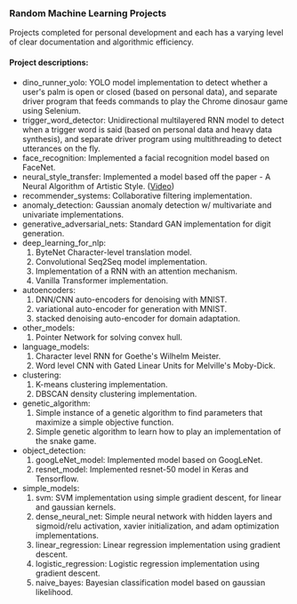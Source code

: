 ### Random Machine Learning Projects

Projects completed for personal development and each has a varying level of clear documentation and algorithmic efficiency.

#### Project descriptions: 
- dino_runner_yolo: YOLO model implementation to detect whether a user's palm is open or closed (based on personal data), and separate driver program that feeds commands to play the Chrome dinosaur game using Selenium.
- trigger_word_detector: Unidirectional multilayered RNN model to detect when a trigger word is said (based on personal data and heavy data synthesis), and separate driver program using multithreading to detect utterances on the fly.
- face_recognition: Implemented a facial recognition model based on FaceNet.
- neural_style_transfer: Implemented a model based off the paper - A Neural Algorithm of Artistic Style. ([Video](https://www.linkedin.com/posts/nathaniel-andre_computervision-deeplearning-activity-6484430196412944384-Zjj3))
- recommender_systems: Collaborative filtering implementation.
- anomaly_detection: Gaussian anomaly detection w/ multivariate and univariate implementations.
- generative_adversarial_nets: Standard GAN implementation for digit generation.
- deep_learning_for_nlp:
  1. ByteNet Character-level translation model.
  2. Convolutional Seq2Seq model implementation.
  3. Implementation of a RNN with an attention mechanism.
  4. Vanilla Transformer implementation.
- autoencoders: 
  1. DNN/CNN auto-encoders for denoising with MNIST.
  2. variational auto-encoder for generation with MNIST.
  3. stacked denoising auto-encoder for domain adaptation.
- other_models:
  1. Pointer Network for solving convex hull.
- language_models: 
  1. Character level RNN for Goethe's Wilhelm Meister.
  2. Word level CNN with Gated Linear Units for Melville's Moby-Dick.
- clustering: 
  1. K-means clustering implementation.
  2. DBSCAN density clustering implementation.
- genetic_algorithm:
  1. Simple instance of a genetic algorithm to find parameters that maximize a simple objective function.
  2. Simple genetic algorithm to learn how to play an implementation of the snake game.
- object_detection:
  1. googLeNet_model: Implemented model based on GoogLeNet.
  2. resnet_model: Implemented resnet-50 model in Keras and Tensorflow.
- simple_models:
  1. svm: SVM implementation using simple gradient descent, for linear and gaussian kernels.
  2. dense_neural_net: Simple neural network with hidden layers and sigmoid/relu activation, xavier initialization, and adam optimization implementations.
  3. linear_regression: Linear regression implementation using gradient descent.
  4. logistic_regression: Logistic regression implementation using gradient descent.
  5. naive_bayes: Bayesian classification model based on gaussian likelihood.